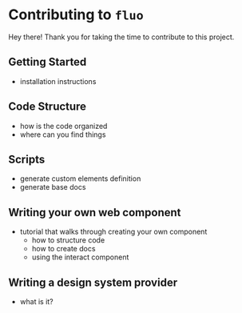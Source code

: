 # Contributing to `fluo`

Hey there! Thank you for taking the time to contribute to this project.

## Getting Started
- installation instructions

## Code Structure
- how is the code organized
- where can you find things

## Scripts
- generate custom elements definition
- generate base docs

## Writing your own web component
- tutorial that walks through creating your own component
    - how to structure code
    - how to create docs
    - using the interact component

## Writing a design system provider
- what is it?


